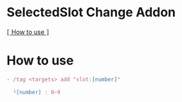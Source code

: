 # SelectedSlot Change Addon
[⟦ How to use ⟧](#How-to-use)

# How to use
```js
- /tag <targets> add "slot:[number]"

  └[number] : 0~9
```
